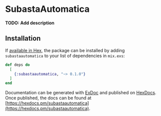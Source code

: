 # SubastaAutomatica

**TODO: Add description**

## Installation

If [available in Hex](https://hex.pm/docs/publish), the package can be installed
by adding `subastaautomatica` to your list of dependencies in `mix.exs`:

```elixir
def deps do
  [
    {:subastaautomatica, "~> 0.1.0"}
  ]
end
```

Documentation can be generated with [ExDoc](https://github.com/elixir-lang/ex_doc)
and published on [HexDocs](https://hexdocs.pm). Once published, the docs can
be found at [https://hexdocs.pm/subastaautomatica](https://hexdocs.pm/subastaautomatica).

